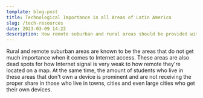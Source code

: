 ```yaml
---
template: blog-post
title: Technological Importance in all Areas of Latin America
slug: /tech-resources
date: 2023-03-09 14:23
description: How remote suburban and rural areas should be provided with Internet access
---
```

R﻿ural and remote suburban areas are known to be the areas that do not get much importance when it comes to Internet access. These areas are also dead spots for how Internet signal is very weak to how remote they're located on a map. At the same time, the amount of students who live in these areas that don't own a device is prominent and are not receiving the proper share in those who live in towns, cities and even large cities who get their own devices.